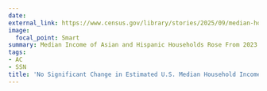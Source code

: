 ```yaml
---
date:
external_link: https://www.census.gov/library/stories/2025/09/median-household-income.html
image:
  focal_point: Smart
summary: Median Income of Asian and Hispanic Households Rose From 2023 to 2024
tags:
- AC
- SSN
title: 'No Significant Change in Estimated U.S. Median Household Income'
---
```

